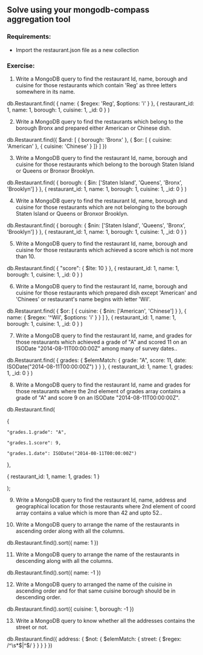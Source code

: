 ## Solve using your mongodb-compass aggregation tool

### Requirements:

- Import the restaurant.json file as a new collection

### Exercise:

1. Write a MongoDB query to find the restaurant Id, name, borough and cuisine for those restaurants which contain 'Reg' as three letters somewhere in its name.

db.Restaurant.find(
  { name: { $regex: 'Reg', $options: 'i' } },
  { restaurant_id: 1, name: 1, borough: 1, cuisine: 1, _id: 0 }
)

2. Write a MongoDB query to find the restaurants which belong to the borough Bronx and prepared either American or Chinese dish.

db.Restaurant.find({
  $and: [
    { borough: 'Bronx' },
    { $or: [
      { cuisine: 'American' },
      { cuisine: 'Chinese' }
    ]}
  ]
})

3. Write a MongoDB query to find the restaurant Id, name, borough and cuisine for those restaurants which belong to the borough Staten Island or Queens or Bronxor Brooklyn.

db.Restaurant.find(
  { borough: { $in: ['Staten Island', 'Queens', 'Bronx', 'Brooklyn'] } },
  { restaurant_id: 1, name: 1, borough: 1, cuisine: 1, _id: 0 }
)

4. Write a MongoDB query to find the restaurant Id, name, borough and cuisine for those restaurants which are not belonging to the borough Staten Island or Queens or Bronxor Brooklyn.

db.Restaurant.find(
  { borough: { $nin: ['Staten Island', 'Queens', 'Bronx', 'Brooklyn'] } },
  { restaurant_id: 1, name: 1, borough: 1, cuisine: 1, _id: 0 }
)

5. Write a MongoDB query to find the restaurant Id, name, borough and cuisine for those restaurants which achieved a score which is not more than 10.

db.Restaurant.find(
  { "score": { $lte: 10 } },
  { restaurant_id: 1, name: 1, borough: 1, cuisine: 1, _id: 0 }
)

6. Write a MongoDB query to find the restaurant Id, name, borough and cuisine for those restaurants which prepared dish except 'American' and 'Chinees' or restaurant's name begins with letter 'Wil'.

db.Restaurant.find(
  {
    $or: [
      { cuisine: { $nin: ['American', 'Chinese'] } },
      { name: { $regex: '^Wil', $options: 'i' } }
    ]
  },
  { restaurant_id: 1, name: 1, borough: 1, cuisine: 1, _id: 0 }
)

7. Write a MongoDB query to find the restaurant Id, name, and grades for those restaurants which achieved a grade of "A" and scored 11 on an ISODate "2014-08-11T00:00:00Z" among many of survey dates..

db.Restaurant.find(
  {
    grades: {
      $elemMatch: {
        grade: "A",
        score: 11,
        date: ISODate("2014-08-11T00:00:00Z")
      }
    }
  },
  { restaurant_id: 1, name: 1, grades: 1, _id: 0 }
)

8. Write a MongoDB query to find the restaurant Id, name and grades for those restaurants where the 2nd element of grades array contains a grade of "A" and score 9 on an ISODate "2014-08-11T00:00:00Z".

db.Restaurant.find(

  {

    "grades.1.grade": "A",

    "grades.1.score": 9,

    "grades.1.date": ISODate("2014-08-11T00:00:00Z")

  },

  { restaurant_id: 1, name: 1, grades: 1 }

);

9. Write a MongoDB query to find the restaurant Id, name, address and geographical location for those restaurants where 2nd element of coord array contains a value which is more than 42 and upto 52..

10. Write a MongoDB query to arrange the name of the restaurants in ascending order along with all the columns.

db.Restaurant.find().sort({ name: 1 })

11. Write a MongoDB query to arrange the name of the restaurants in descending along with all the columns.

db.Restaurant.find().sort({ name: -1 })

12. Write a MongoDB query to arranged the name of the cuisine in ascending order and for that same cuisine borough should be in descending order.

db.Restaurant.find().sort({ cuisine: 1, borough: -1 })

13. Write a MongoDB query to know whether all the addresses contains the street or not.

db.Restaurant.find({
  address: {
    $not: {
      $elemMatch: {
        street: {
          $regex: /^\s*$|^$/
        }
      }
    }
  }
})